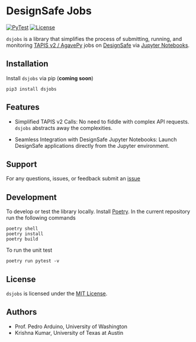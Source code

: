 # DesignSafe Jobs

[![PyTest](https://github.com/geoelements/dsjobs/actions/workflows/pytest.yml/badge.svg)](https://github.com/geoelements/dsjobs/actions/workflows/pytest.yml)
[![License](https://img.shields.io/badge/license-MIT-blue.svg)](LICENSE.md)

`dsjobs` is a library that simplifies the process of submitting, running, and monitoring [TAPIS v2 / AgavePy](https://agavepy.readthedocs.io/en/latest/index.html) jobs on [DesignSafe](https://designsafe-ci.org) via [Jupyter Notebooks](https://jupyter.designsafe-ci.org).

## Installation

Install `dsjobs` via pip (**coming soon**)

```shell
pip3 install dsjobs
```

## Features

* Simplified TAPIS v2 Calls: No need to fiddle with complex API requests. `dsjobs` abstracts away the complexities.

* Seamless Integration with DesignSafe Jupyter Notebooks: Launch DesignSafe applications directly from the Jupyter environment.

## Support

For any questions, issues, or feedback submit an [issue](https://github.com/geoelements/dsjobs/issues/new)

## Development

To develop or test the library locally. Install [Poetry](https://python-poetry.org/docs/#installation). In the current repository run the following commands

```shell
poetry shell
poetry install
poetry build
```

To run the unit test
```shell
poetry run pytest -v
```

## License

`dsjobs` is licensed under the [MIT License](LICENSE.md).

## Authors

* Prof. Pedro Arduino, University of Washington
* Krishna Kumar, University of Texas at Austin